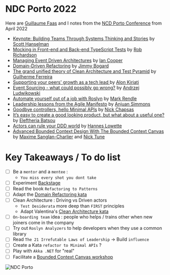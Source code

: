 # NDC Porto 2022
Here are [Guillaume Faas](https://github.com/Tr00d/) and I notes from the [NCD Porto Conference](https://ndcporto.com/) from April 2022

- [Keynote: Building Teams Through Systems Thinking and Stories](mentorship-sponsorship.md) by [Scott Hanselman](https://www.hanselman.com/)
- [Mocking in Front-end and Back-end TypeScript Tests](mocking-in-ts.md) by [Rob Richardson](https://robrich.org)
- [Managing Event Driven Architectures](managing-event-driven-architectures.md) by [Ian Cooper](https://twitter.com/ICooper)
- [Domain-Driven Refactoring](ddd-refactoring.md) by [Jimmy Bogard](https://jimmybogard.com/)
- [The grand unified theory of Clean Architecture and Test Pyramid](pyramid-clean-architecture.md) by [Guilherme Ferreira](https://twitter.com/gsferreira)
- [Supporting your peers' growth as a tech lead
](supporting-your-peers-growth.md) by [Alon Kiriati](https://twitter.com/akiriati)
- [Event Sourcing - what could possibly go wrong?](es-go-wrong.md) by [Andrzej Ludwikowski](https://twitter.com/aludwikowski)
- [Automate yourself out of a job with Roslyn](roslyn.md) by [Mark Rendle](https://twitter.com/markrendle)
- [Leadership lessons from the Agile Manifesto](leadership-lessons-from-agile-manifesto.md) by [Anjuan Simmons](https://twitter.com/anjuan)
- [Goodbye controllers, hello Minimal APIs](goodbye-controllers.md) by [Nick Chapsas](https://twitter.com/nickchapsas)
- [It’s easy to create a good looking product, but what about a useful one?](create-useful-product.md) by [Eleftheria Batsou](https://twitter.com/BatsouElef)
- [Actors can rule your DDD world](actors-in-ddd.md) by [Hannes Lowette](https://twitter.com/hannes_lowette)
- [Advanced Bounded Context Design With The Bounded Context Canvas](bounded-context-canvas.md) by [Maxime Sanglan-Charlier](https://twitter.com/__MaxS__) and [Nick Tune](https://twitter.com/ntcoding)

# Key Takeaways / To do list
- [ ] Be a `mentor` and a `mentee` :
    - `You miss every shot you dont take`
- [ ] Experiment [Backstage](https://backstage.io/)
- [ ] Read the book `Refactoring to Patterns`
- [ ] Adapt the [Domain Refactoring kata](https://github.com/jbogard/presentations/tree/master/DomainDrivenRefactoring)
- [ ] Clean Architecture : Driving vs Driven actors
    - `Test Desiderata` more deep than `FIRST` principles
    - Adapt Valentina's [Clean Architecture kata](https://github.com/valentinacupac/banking-kata-dotnet)
- [ ] `On-boarding team` idea : people who helps / trains other when new joiners come in the company
- [ ] Try out `Roslyn Analyzers` to help developers when they use a common library
- [ ] Read `The 21 Irrefutable Laws of Leadership` -> Build `influence`
- [ ] Create a Kata `refactor to Minimal APIs` ?
- [ ] Play with `Akka .NET` for "real"
- [ ] Facilitate a [Bounded Context Canvas workshop](https://miro.com/app/board/uXjVODGps0A=/)

![NDC Porto](img/logo.png)

